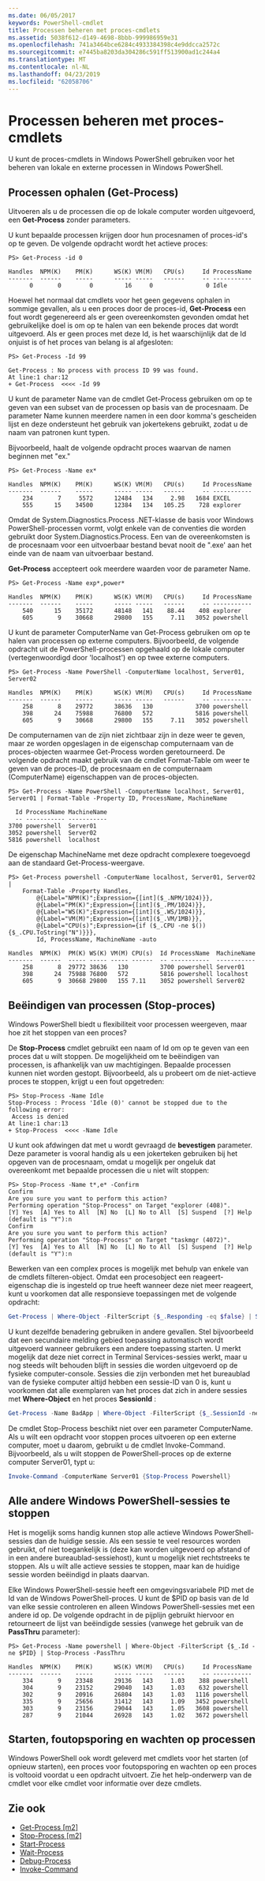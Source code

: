 ```yaml
---
ms.date: 06/05/2017
keywords: PowerShell-cmdlet
title: Processen beheren met proces-cmdlets
ms.assetid: 5038f612-d149-4698-8bbb-999986959e31
ms.openlocfilehash: 741a3464bce6284c4933384398c4e9ddcca2572c
ms.sourcegitcommit: e7445ba8203da304286c591ff513900ad1c244a4
ms.translationtype: MT
ms.contentlocale: nl-NL
ms.lasthandoff: 04/23/2019
ms.locfileid: "62058706"
---
```

# <a name="managing-processes-with-process-cmdlets"></a>Processen beheren met proces-cmdlets

U kunt de proces-cmdlets in Windows PowerShell gebruiken voor het beheren van lokale en externe processen in Windows PowerShell.

## <a name="getting-processes-get-process"></a>Processen ophalen (Get-Process)

Uitvoeren als u de processen die op de lokale computer worden uitgevoerd, een **Get-Process** zonder parameters.

U kunt bepaalde processen krijgen door hun procesnamen of proces-id's op te geven. De volgende opdracht wordt het actieve proces:

```
PS> Get-Process -id 0

Handles  NPM(K)    PM(K)      WS(K) VM(M)   CPU(s)     Id ProcessName
-------  ------    -----      ----- -----   ------     -- -----------
      0       0        0         16     0               0 Idle
```

Hoewel het normaal dat cmdlets voor het geen gegevens ophalen in sommige gevallen, als u een proces door de proces-id, **Get-Process** een fout wordt gegenereerd als er geen overeenkomsten gevonden omdat het gebruikelijke doel is om op te halen van een bekende proces dat wordt uitgevoerd. Als er geen proces met deze Id, is het waarschijnlijk dat de Id onjuist is of het proces van belang is al afgesloten:

```
PS> Get-Process -Id 99

Get-Process : No process with process ID 99 was found.
At line:1 char:12
+ Get-Process  <<<< -Id 99
```

U kunt de parameter Name van de cmdlet Get-Process gebruiken om op te geven van een subset van de processen op basis van de procesnaam. De parameter Name kunnen meerdere namen in een door komma's gescheiden lijst en deze ondersteunt het gebruik van jokertekens gebruikt, zodat u de naam van patronen kunt typen.

Bijvoorbeeld, haalt de volgende opdracht proces waarvan de namen beginnen met "ex."

```
PS> Get-Process -Name ex*

Handles  NPM(K)    PM(K)      WS(K) VM(M)   CPU(s)     Id ProcessName
-------  ------    -----      ----- -----   ------     -- -----------
    234       7     5572      12484   134     2.98   1684 EXCEL
    555      15    34500      12384   134   105.25    728 explorer
```

Omdat de System.Diagnostics.Process .NET-klasse de basis voor Windows PowerShell-processen vormt, volgt enkele van de conventies die worden gebruikt door System.Diagnostics.Process. Een van de overeenkomsten is de procesnaam voor een uitvoerbaar bestand bevat nooit de ".exe' aan het einde van de naam van uitvoerbaar bestand.

**Get-Process** accepteert ook meerdere waarden voor de parameter Name.

```
PS> Get-Process -Name exp*,power*

Handles  NPM(K)    PM(K)      WS(K) VM(M)   CPU(s)     Id ProcessName
-------  ------    -----      ----- -----   ------     -- -----------
    540      15    35172      48148   141    88.44    408 explorer
    605       9    30668      29800   155     7.11   3052 powershell
```

U kunt de parameter ComputerName van Get-Process gebruiken om op te halen van processen op externe computers. Bijvoorbeeld, de volgende opdracht uit de PowerShell-processen opgehaald op de lokale computer (vertegenwoordigd door 'localhost') en op twee externe computers.

```
PS> Get-Process -Name PowerShell -ComputerName localhost, Server01, Server02

Handles  NPM(K)    PM(K)      WS(K) VM(M)   CPU(s)     Id ProcessName
-------  ------    -----      ----- -----   ------     -- -----------
    258       8    29772      38636   130            3700 powershell
    398      24    75988      76800   572            5816 powershell
    605       9    30668      29800   155     7.11   3052 powershell
```

De computernamen van de zijn niet zichtbaar zijn in deze weer te geven, maar ze worden opgeslagen in de eigenschap computernaam van de proces-objecten waarmee Get-Process worden geretourneerd. De volgende opdracht maakt gebruik van de cmdlet Format-Table om weer te geven van de proces-ID, de procesnaam en de computernaam (ComputerName) eigenschappen van de proces-objecten.

```
PS> Get-Process -Name PowerShell -ComputerName localhost, Server01, Server01 | Format-Table -Property ID, ProcessName, MachineName

  Id ProcessName MachineName
  -- ----------- -----------
3700 powershell  Server01
3052 powershell  Server02
5816 powershell  localhost
```

De eigenschap MachineName met deze opdracht complexere toegevoegd aan de standaard Get-Process-weergave.

```
PS> Get-Process powershell -ComputerName localhost, Server01, Server02 |
    Format-Table -Property Handles,
        @{Label="NPM(K)";Expression={[int]($_.NPM/1024)}},
        @{Label="PM(K)";Expression={[int]($_.PM/1024)}},
        @{Label="WS(K)";Expression={[int]($_.WS/1024)}},
        @{Label="VM(M)";Expression={[int]($_.VM/1MB)}},
        @{Label="CPU(s)";Expression={if ($_.CPU -ne $()){$_.CPU.ToString("N")}}},
        Id, ProcessName, MachineName -auto

Handles  NPM(K)  PM(K) WS(K) VM(M) CPU(s)  Id ProcessName  MachineName
-------  ------  ----- ----- ----- ------  -- -----------  -----------
    258       8  29772 38636   130         3700 powershell Server01
    398      24  75988 76800   572         5816 powershell localhost
    605       9  30668 29800   155 7.11    3052 powershell Server02
```

## <a name="stopping-processes-stop-process"></a>Beëindigen van processen (Stop-proces)

Windows PowerShell biedt u flexibiliteit voor processen weergeven, maar hoe zit het stoppen van een proces?

De **Stop-Process** cmdlet gebruikt een naam of Id om op te geven van een proces dat u wilt stoppen. De mogelijkheid om te beëindigen van processen, is afhankelijk van uw machtigingen. Bepaalde processen kunnen niet worden gestopt. Bijvoorbeeld, als u probeert om de niet-actieve proces te stoppen, krijgt u een fout opgetreden:

```
PS> Stop-Process -Name Idle
Stop-Process : Process 'Idle (0)' cannot be stopped due to the following error:
 Access is denied
At line:1 char:13
+ Stop-Process  <<<< -Name Idle
```

U kunt ook afdwingen dat met u wordt gevraagd de **bevestigen** parameter. Deze parameter is vooral handig als u een jokerteken gebruiken bij het opgeven van de procesnaam, omdat u mogelijk per ongeluk dat overeenkomt met bepaalde processen die u niet wilt stoppen:

```
PS> Stop-Process -Name t*,e* -Confirm
Confirm
Are you sure you want to perform this action?
Performing operation "Stop-Process" on Target "explorer (408)".
[Y] Yes  [A] Yes to All  [N] No  [L] No to All  [S] Suspend  [?] Help
(default is "Y"):n
Confirm
Are you sure you want to perform this action?
Performing operation "Stop-Process" on Target "taskmgr (4072)".
[Y] Yes  [A] Yes to All  [N] No  [L] No to All  [S] Suspend  [?] Help
(default is "Y"):n
```

Bewerken van een complex proces is mogelijk met behulp van enkele van de cmdlets filteren-object. Omdat een procesobject een reageert-eigenschap die is ingesteld op true heeft wanneer deze niet meer reageert, kunt u voorkomen dat alle responsieve toepassingen met de volgende opdracht:

```powershell
Get-Process | Where-Object -FilterScript {$_.Responding -eq $false} | Stop-Process
```

U kunt dezelfde benadering gebruiken in andere gevallen. Stel bijvoorbeeld dat een secundaire melding gebied toepassing automatisch wordt uitgevoerd wanneer gebruikers een andere toepassing starten. U merkt mogelijk dat deze niet correct in Terminal Services-sessies werkt, maar u nog steeds wilt behouden blijft in sessies die worden uitgevoerd op de fysieke computer-console. Sessies die zijn verbonden met het bureaublad van de fysieke computer altijd hebben een sessie-ID van 0 is, kunt u voorkomen dat alle exemplaren van het proces dat zich in andere sessies met **Where-Object** en het proces **SessionId** :

```powershell
Get-Process -Name BadApp | Where-Object -FilterScript {$_.SessionId -neq 0} | Stop-Process
```

De cmdlet Stop-Process beschikt niet over een parameter ComputerName. Als u wilt een opdracht voor stoppen proces uitvoeren op een externe computer, moet u daarom, gebruikt u de cmdlet Invoke-Command. Bijvoorbeeld, als u wilt stoppen de PowerShell-proces op de externe computer Server01, typt u:

```powershell
Invoke-Command -ComputerName Server01 {Stop-Process Powershell}
```

## <a name="stopping-all-other-windows-powershell-sessions"></a>Alle andere Windows PowerShell-sessies te stoppen

Het is mogelijk soms handig kunnen stop alle actieve Windows PowerShell-sessies dan de huidige sessie. Als een sessie te veel resources worden gebruikt, of niet toegankelijk is (deze kan worden uitgevoerd op afstand of in een andere bureaublad-sessiehost), kunt u mogelijk niet rechtstreeks te stoppen. Als u wilt alle actieve sessies te stoppen, maar kan de huidige sessie worden beëindigd in plaats daarvan.

Elke Windows PowerShell-sessie heeft een omgevingsvariabele PID met de Id van de Windows PowerShell-proces. U kunt de $PID op basis van de Id van elke sessie controleren en alleen Windows PowerShell-sessies met een andere id op. De volgende opdracht in de pijplijn gebruikt hiervoor en retourneert de lijst van beëindigde sessies (vanwege het gebruik van de **PassThru** parameter):

```
PS> Get-Process -Name powershell | Where-Object -FilterScript {$_.Id -ne $PID} | Stop-Process -PassThru

Handles  NPM(K)    PM(K)      WS(K) VM(M)   CPU(s)     Id ProcessName
-------  ------    -----      ----- -----   ------     -- -----------
    334       9    23348      29136   143     1.03    388 powershell
    304       9    23152      29040   143     1.03    632 powershell
    302       9    20916      26804   143     1.03   1116 powershell
    335       9    25656      31412   143     1.09   3452 powershell
    303       9    23156      29044   143     1.05   3608 powershell
    287       9    21044      26928   143     1.02   3672 powershell
```

## <a name="starting-debugging-and-waiting-for-processes"></a>Starten, foutopsporing en wachten op processen

Windows PowerShell ook wordt geleverd met cmdlets voor het starten (of opnieuw starten), een proces voor foutopsporing en wachten op een proces is voltooid voordat u een opdracht uitvoert. Zie het help-onderwerp van de cmdlet voor elke cmdlet voor informatie over deze cmdlets.

## <a name="see-also"></a>Zie ook

- [Get-Process [m2]](https://technet.microsoft.com/en-us/library/27a05dbd-4b69-48a3-8d55-b295f6225f15)
- [Stop-Process [m2]](https://technet.microsoft.com/en-us/library/12454238-9881-457a-bde4-fb6cd124deec)
- [Start-Process](https://technet.microsoft.com/en-us/library/41a7e43c-9bb3-4dc2-8b0c-f6c32962e72c)
- [Wait-Process](https://technet.microsoft.com/en-us/library/9222af7a-789d-4a09-aa90-09d7c256c799)
- [Debug-Process](https://technet.microsoft.com/en-us/library/eea1dace-3913-4dbd-b659-5a94a610eee1)
- [Invoke-Command](https://technet.microsoft.com/en-us/library/22fd98ba-1874-492e-95a5-c069467b8462)
